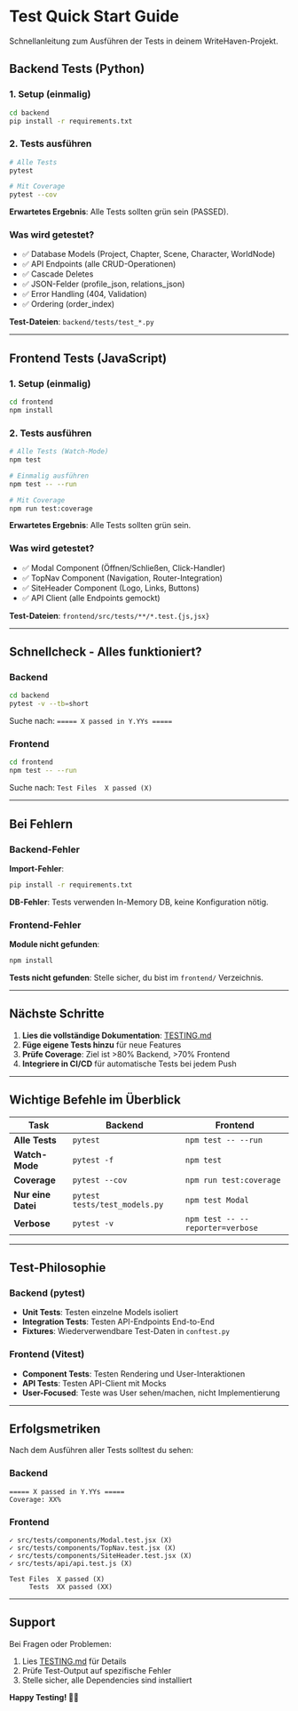 # Test Quick Start Guide

Schnellanleitung zum Ausführen der Tests in deinem WriteHaven-Projekt.

## Backend Tests (Python)

### 1. Setup (einmalig)

```bash
cd backend
pip install -r requirements.txt
```

### 2. Tests ausführen

```bash
# Alle Tests
pytest

# Mit Coverage
pytest --cov
```

**Erwartetes Ergebnis**: Alle Tests sollten grün sein (PASSED).

### Was wird getestet?

- ✅ Database Models (Project, Chapter, Scene, Character, WorldNode)
- ✅ API Endpoints (alle CRUD-Operationen)
- ✅ Cascade Deletes
- ✅ JSON-Felder (profile_json, relations_json)
- ✅ Error Handling (404, Validation)
- ✅ Ordering (order_index)

**Test-Dateien**: `backend/tests/test_*.py`

---

## Frontend Tests (JavaScript)

### 1. Setup (einmalig)

```bash
cd frontend
npm install
```

### 2. Tests ausführen

```bash
# Alle Tests (Watch-Mode)
npm test

# Einmalig ausführen
npm test -- --run

# Mit Coverage
npm run test:coverage
```

**Erwartetes Ergebnis**: Alle Tests sollten grün sein.

### Was wird getestet?

- ✅ Modal Component (Öffnen/Schließen, Click-Handler)
- ✅ TopNav Component (Navigation, Router-Integration)
- ✅ SiteHeader Component (Logo, Links, Buttons)
- ✅ API Client (alle Endpoints gemockt)

**Test-Dateien**: `frontend/src/tests/**/*.test.{js,jsx}`

---

## Schnellcheck - Alles funktioniert?

### Backend
```bash
cd backend
pytest -v --tb=short
```

Suche nach: `===== X passed in Y.YYs =====`

### Frontend
```bash
cd frontend
npm test -- --run
```

Suche nach: `Test Files  X passed (X)`

---

## Bei Fehlern

### Backend-Fehler

**Import-Fehler**:
```bash
pip install -r requirements.txt
```

**DB-Fehler**: Tests verwenden In-Memory DB, keine Konfiguration nötig.

### Frontend-Fehler

**Module nicht gefunden**:
```bash
npm install
```

**Tests nicht gefunden**: Stelle sicher, du bist im `frontend/` Verzeichnis.

---

## Nächste Schritte

1. **Lies die vollständige Dokumentation**: [TESTING.md](./TESTING.md)
2. **Füge eigene Tests hinzu** für neue Features
3. **Prüfe Coverage**: Ziel ist >80% Backend, >70% Frontend
4. **Integriere in CI/CD** für automatische Tests bei jedem Push

---

## Wichtige Befehle im Überblick

| Task | Backend | Frontend |
|------|---------|----------|
| **Alle Tests** | `pytest` | `npm test -- --run` |
| **Watch-Mode** | `pytest -f` | `npm test` |
| **Coverage** | `pytest --cov` | `npm run test:coverage` |
| **Nur eine Datei** | `pytest tests/test_models.py` | `npm test Modal` |
| **Verbose** | `pytest -v` | `npm test -- --reporter=verbose` |

---

## Test-Philosophie

### Backend (pytest)
- **Unit Tests**: Testen einzelne Models isoliert
- **Integration Tests**: Testen API-Endpoints End-to-End
- **Fixtures**: Wiederverwendbare Test-Daten in `conftest.py`

### Frontend (Vitest)
- **Component Tests**: Testen Rendering und User-Interaktionen
- **API Tests**: Testen API-Client mit Mocks
- **User-Focused**: Teste was User sehen/machen, nicht Implementierung

---

## Erfolgsmetriken

Nach dem Ausführen aller Tests solltest du sehen:

### Backend
```
===== X passed in Y.YYs =====
Coverage: XX%
```

### Frontend
```
✓ src/tests/components/Modal.test.jsx (X)
✓ src/tests/components/TopNav.test.jsx (X)
✓ src/tests/components/SiteHeader.test.jsx (X)
✓ src/tests/api/api.test.js (X)

Test Files  X passed (X)
     Tests  XX passed (XX)
```

---

## Support

Bei Fragen oder Problemen:
1. Lies [TESTING.md](./TESTING.md) für Details
2. Prüfe Test-Output auf spezifische Fehler
3. Stelle sicher, alle Dependencies sind installiert

**Happy Testing! 🧪✅**
